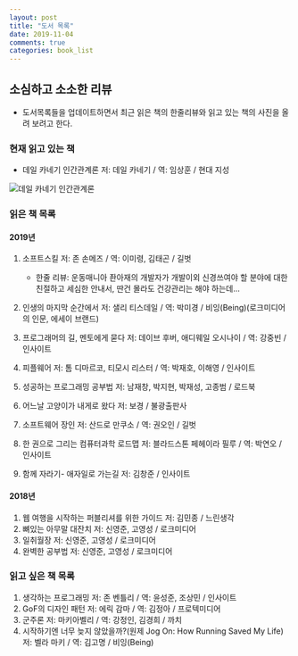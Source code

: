 ```yaml
---
layout: post
title: "도서 목록"
date: 2019-11-04
comments: true
categories: book_list
---
```


## 소심하고 소소한 리뷰

-   도서목록들을 업데이트하면서 최근 읽은 책의 한줄리뷰와 읽고 있는 책의 사진을 올려 보려고 한다.
  

### 현재 읽고 있는 책

-  데일 카네기 인간관계론 저: 데일 카네기 / 역: 임상훈 / 현대 지성
   
![데일 카네기 인간관계론 ](https://yoonucho.github.io/post_img/191104_book.jpg)  


### 읽은 책 목록

#### 2019년

1. 소프트스킬 저: 존 손메즈 / 역: 이미령, 김태곤 / 길벗
    * 한줄 리뷰: 운동매니아 좐아재의 개발자가 개발이외 신경쓰여야 할 분야에 대한 친절하고 세심한 안내서, 딴건 몰라도 건강관리는 해야 하는데... 

2. 인생의 마지막 순간에서 저: 샐리 티스데일 / 역: 박미경 / 비잉(Being)(로크미디어의 인문, 에세이 브랜드)
3. 프로그래머의 길, 멘토에게 묻다 저: 데이브 후버, 애디웨일 오시나이 / 역: 강중빈 / 인사이트
4. 피플웨어 저: 톰 디마르코, 티모시 리스터 / 역: 박재호, 이해영 / 인사이트
5. 성공하는 프로그래밍 공부법 저: 남재창, 박지현, 박재성, 고종범 / 로드북
6. 어느날 고양이가 내게로 왔다 저: 보경 / 불광출판사
7. 소프트웨어 장인 저: 산드로 만쿠소 / 역: 권오인 / 길벗
8. 한 권으로 그리는 컴퓨터과학 로드맵 저: 블라드스톤 페헤이라 필루 / 역: 박연오 / 인사이트
9. 함께 자라기- 애자일로 가는길 저: 김창준 / 인사이트

#### 2018년

1. 웹 여행을 시작하는 퍼블리셔를 위한 가이드 저: 김민종 / 느린생각
2. 뼈있는 아무말 대잔치 저: 신영준, 고영성 / 로크미디어
3. 일취월장 저: 신영준, 고영성 / 로크미디어
4. 완벽한 공부법 저: 신영준, 고영성 / 로크미디어


### 읽고 싶은 책 목록

1. 생각하는 프로그래밍 저: 존 벤틀리 / 역: 윤성준, 조상민 / 인사이트
2. GoF의 디자인 패턴 저: 에릭 감마 / 역: 김정아 / 프로텍미디어
3. 군주론 저: 마키아벨리 / 역: 강정인, 김경희 / 까치
4. 시작하기엔 너무 늦지 않았을까?(원제 Jog On: How Running Saved My Life)  저: 벨라 마키 / 역: 김고명 / 비잉(Being)   
